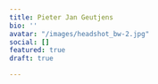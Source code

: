 ```yaml
---
title: Pieter Jan Geutjens
bio: ''
avatar: "/images/headshot_bw-2.jpg"
social: []
featured: true
draft: true

---
```

